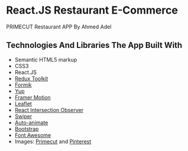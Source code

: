 
# React.JS Restaurant E-Commerce

PRIMECUT Restaurant APP By Ahmed Adel




## Technologies And Libraries The App Built With

- Semantic HTML5 markup
- CSS3
- React.JS
- [Redux Toolkit](https://redux-toolkit.js.org/)
- [Formik](https://formik.org/)
- [Yup](https://github.com/jquense/yup)
- [Framer Motion](https://www.framer.com/motion/)
- [Leaflet](https://react-leaflet.js.org/)
- [React Intersection Observer](https://react-intersection-observer.vercel.app/?path=/docs/intro--docs)
- [Swiper](https://swiperjs.com/)
- [Auto-animate](https://auto-animate.formkit.com/#installation)
- [Bootstrap](https://getbootstrap.com/docs/5.3/getting-started/introduction/)
- [Font Awesome](https://fontawesome.com/)
- Images: [Primecut](https://www.instagram.com/primecut_sa/) and [Pinterest](https://www.pinterest.com/)
